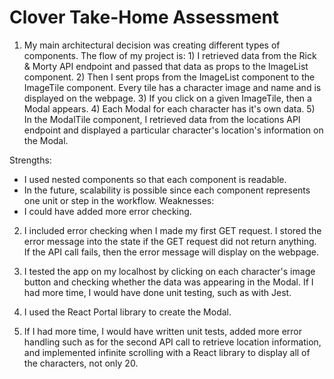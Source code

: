 # Clover Take-Home Assessment

1. My main architectural decision was creating different types of components. The flow of my project is: 1) I retrieved data from the Rick & Morty API endpoint and passed that data as props to the ImageList component. 2) Then I sent props from the ImageList component to the ImageTile component. Every tile has a character image and name and is displayed on the webpage. 3) If you click on a given ImageTile, then a Modal appears. 4) Each Modal for each character has it's own data. 5) In the ModalTile component, I retrieved data from the locations API endpoint and displayed a particular character's location's information on the Modal. 

Strengths: 
  - I used nested components so that each component is readable.
  - In the future, scalability is possible since each component represents one unit or step in the workflow.
Weaknesses:
  - I could have added more error checking.

2. I included error checking when I made my first GET request. I stored the error message into the state if the GET request did not return anything. If the API call fails, then the error message will display on the webpage. 

3. I tested the app on my localhost by clicking on each character's image button and checking whether the data was appearing in the Modal. If I had more time, I would have done unit testing, such as with Jest.

4. I used the React Portal library to create the Modal.

5. If I had more time, I would have written unit tests, added more error handling such as for the second API call to retrieve location information, and implemented infinite scrolling with a React library to display all of the characters, not only 20.
